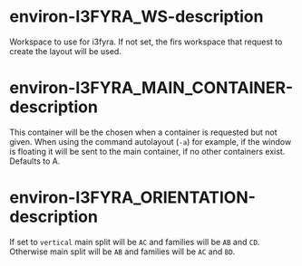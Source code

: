 # environ-I3FYRA_WS-description

Workspace to use for i3fyra. If not set, the firs workspace that request to create the layout will be used.

# environ-I3FYRA_MAIN_CONTAINER-description

This container will be the chosen when a container is requested but not given. When using the command autolayout (`-a`) for example, if the window is floating it will be sent to the main container, if no other containers exist. Defaults to A.

# environ-I3FYRA_ORIENTATION-description

If set to `vertical` main split will be `AC` and families will be `AB` and `CD`.
Otherwise main split will be `AB` and families will be `AC` and `BD`.

